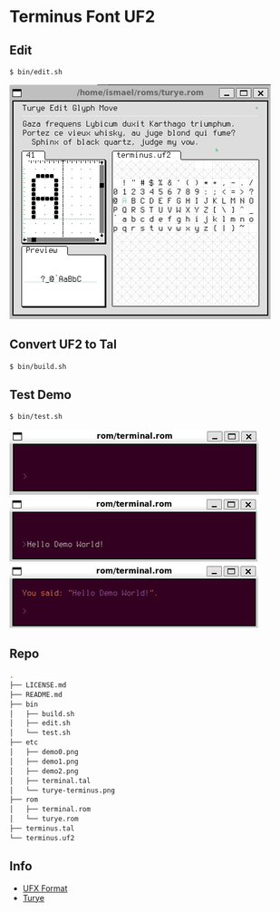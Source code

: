 # Terminus Font UF2

## Edit

```bash
$ bin/edit.sh
```

![turye-terminus](etc/turye-terminus.png)

## Convert UF2 to Tal

```bash
$ bin/build.sh
```

## Test Demo

```bash
$ bin/test.sh
```

![terminal-demo-0](etc/demo0.png)
![terminal-demo-1](etc/demo1.png)
![terminal-demo-2](etc/demo2.png)

## Repo

```bash
.
├── LICENSE.md
├── README.md
├── bin
│   ├── build.sh
│   ├── edit.sh
│   └── test.sh
├── etc
│   ├── demo0.png
│   ├── demo1.png
│   ├── demo2.png
│   ├── terminal.tal
│   └── turye-terminus.png
├── rom
│   ├── terminal.rom
│   └── turye.rom
├── terminus.tal
└── terminus.uf2
```

## Info

* [UFX Format](https://wiki.xxiivv.com/site/ufx_format.html)
* [Turye](https://wiki.xxiivv.com/site/turye.html)

